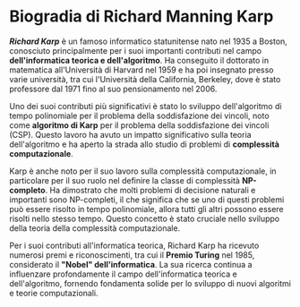 # Biogradia di Richard Manning Karp

___Richard Karp___ è un famoso informatico statunitense nato nel 1935 a Boston, conosciuto principalmente per i suoi importanti contributi nel campo __dell'informatica teorica e dell'algoritmo__. Ha conseguito il dottorato in matematica all'Università di Harvard nel 1959 e ha poi insegnato presso varie università, tra cui l'Università della California, Berkeley, dove è stato professore dal 1971 fino al suo pensionamento nel 2006.

Uno dei suoi contributi più significativi è stato lo sviluppo dell'algoritmo di tempo polinomiale per il problema della soddisfazione dei vincoli, noto come __algoritmo di Karp__ per il problema della soddisfazione dei vincoli (CSP). Questo lavoro ha avuto un impatto significativo sulla teoria dell'algoritmo e ha aperto la strada allo studio di problemi di __complessità computazionale__.

Karp è anche noto per il suo lavoro sulla complessità computazionale, in particolare per il suo ruolo nel definire la classe di complessità __NP-completo__. Ha dimostrato che molti problemi di decisione naturali e importanti sono NP-completi, il che significa che se uno di questi problemi può essere risolto in tempo polinomiale, allora tutti gli altri possono essere risolti nello stesso tempo. Questo concetto è stato cruciale nello sviluppo della teoria della complessità computazionale.

Per i suoi contributi all'informatica teorica, Richard Karp ha ricevuto numerosi premi e riconoscimenti, tra cui il __Premio Turing__ nel 1985, considerato il __"Nobel" dell'informatica__. La sua ricerca continua a influenzare profondamente il campo dell'informatica teorica e dell'algoritmo, fornendo fondamenta solide per lo sviluppo di nuovi algoritmi e teorie computazionali.
